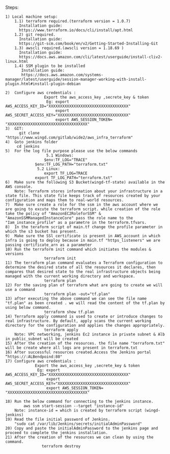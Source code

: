 Steps:

    1) Local machine setup:
        1.1) terraform required.(terraform version = 1.0.7)
          Installation guide:
          https://www.terraform.io/docs/cli/install/apt.html
        1.2) git required.
	      Installation guide:
	      https://git-scm.com/book/en/v2/Getting-Started-Installing-Git
        1.3) awscli required.(awscli version = 1.18.69 )
          Installation guide:
          https://docs.aws.amazon.com/cli/latest/userguide/install-cliv2-linux.html
        1.4) SSM plugin to be installed
           Installation guide:
           https://docs.aws.amazon.com/systems-manager/latest/userguide/session-manager-working-with-install-plugin.html#install-plugin-debian
		
    2)  Configure aws credentials : 
                     Export the aws_access_key ,secrete_key & token 
                      Eg: export AWS_ACCESS_KEY_ID="XXXXXXXXXXXXXXXXXXXXXXXXXXXXXXXXXXX"
                          export AWS_SECRET_ACCESS_KEY="XXXXXXXXXXXXXXXXXXXXXXXXXXXXXXX"
                          export AWS_SESSION_TOKEN= "XXXXXXXXXXXXXXXXXXXXXXXXXXXXXXXXXXX"
    3)  GIT: 
          git clone "https://www.wingd.com/gitlab/wide2/aws_infra_terraform"  
    4)  Goto jenkins folder
         cd jenkins
    5)  For the log file purpose please use the below commands
                      5.1 Windows:
		             $env:TF_LOG="TRACE"
			     $env:TF_LOG_PATH="terraform.txt" 
		          5.2 Linux:
		             export TF_LOG=TRACE
			     export TF_LOG_PATH="terraform.txt"
    6)  Make sure the following S3 Bucket(wingd-tf-state) available in the AWS console.
        Note: Terraform stores information about your infrastructure in a state file. This state file keeps track of resources created by your configuration and maps them to real-world resources.
    7)  Make sure create a role for the ssm in the aws account where we are going to excute the terraform script. while creation of the role take the policy of "AmazonEC2RoleforSSM" & "AmazonSSMManagedInstanceCore" pass the role name to the "Iam_instance_profile" as a parametre in the terraform.tfvars.
    8)  In the teraform script of main.tf change the profile parameter in which the s3 bucket has present.
    9)  Make sure the SSl certificate is present in AWS_account in which infra is going to deploy because in main.tf "https_listeners" we are passing certificate_arn as a parameter
    10) Run the terraform init command which initiates the modules & versions 
                     terraform init
    11) The terraform plan command evaluates a Terraform configuration to determine the desired state of all the resources it declares, then compares that desired state to the real infrastructure objects being managed with the current working directory and workspace.
                     terraform plan
    12) For the saving plan of terraform what are going to create we will use a command
                     terraform plan -out="tf.plan"
    13) after executing the above command we can see the file name "tf.plan" as been created . we will read the content of the tf.plan by using below command.
                     terraform show tf.plan 
    14) Terraform apply command is used to create or introduce changes to real infrastructure. By default, apply scans the current working directory for the configuration and applies the changes appropriately.
                     terraform apply
        Note: VPC networking, jenkins Ec2 instance in private subnet & Alb in public_subnet will be created
    15) After the creation of the resources. the file name "terraform.txt" will be create where all logs are present in terraform.txt
    16) After successful resources created.Access the Jenkins portal “https://:ALBendpoind:80"
    17) Configure aws credentials : 
                 Export the aws_access_key ,secrete_key & token 
                  Eg: export AWS_ACCESS_KEY_ID="XXXXXXXXXXXXXXXXXXXXXXXXXXXXXXXXXXX"
                      export AWS_SECRET_ACCESS_KEY="XXXXXXXXXXXXXXXXXXXXXXXXXXXXXXX"
                      export AWS_SESSION_TOKEN= "XXXXXXXXXXXXXXXXXXXXXXXXXXXXXXXXXXX"

    18) Run the below command for connecting to the jenkins instance.
            aws ssm start-session --target "instance-id" 
	    Note: instance-id = which is created by terraform script (wingd-jenkins)
    19) Read the file initial password of Jenkins.
        "sudo cat /var/lib/Jenkins/secrets/initialAdminPassword"
    20) Copy and paste the initialAdminPassword to the jenkins page and proceed to complete the jenkins installation.
    21) After the creation of the resources we can clean by using the command.
                    terraform destroy
